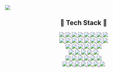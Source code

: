 <img src="https://capsule-render.vercel.app/api?type=waving&color==0:A6E3E9,100:71C9CE&text=Jinwoo%20Lim&animation=twinkling&hfontColor=A4F3E5&fontAlign=20&height=200&fontSize=50" />

<h2 align="center">💈 Tech Stack 💈</h2>
<p align="center">
  <a href="https://github.com/j1nnnn">
    <img src="https://img.shields.io/badge/C-2300599C?style=flat&logo=C&logoColor=white" />
    <img src="https://img.shields.io/badge/C%23-23239120?style=flat&logo=c-sharp&logoColor=white" />
    <img src="https://img.shields.io/badge/C++-2300599C?style=flat&logo=c%2B%2B&logoColor=white" />
    <img src="https://img.shields.io/badge/Java-23ED8B00?style=flat&logo=Java&logoColor=white"/>
    <img src="https://img.shields.io/badge/Python-3776AB?style=flat&logo=Python&logoColor=white"/> 
    <img src="https://img.shields.io/badge/Swift-F54A2A?style=flat&logo=swift&logoColor=white"/>
    <img src="https://img.shields.io/badge/Kotlin-237F52FF?style=flat&logo=kotlin&logoColor=white"/>
    <img src="https://img.shields.io/badge/latex-23008080?style=flat&logo=latex&logoColor=white"/>
    <br/>
    <img src="https://img.shields.io/badge/Atom-2366595C?style=flat&logo=atom&logoColor=white"/>
    <img src="https://img.shields.io/badge/Eclipse-FE7A16?style=flat&logo=Eclipse&logoColor=white"/>
    <img src="https://img.shields.io/badge/sublime_text-23575757?style=flat&logo=sublime-text&logoColor=important"/>
    <img src="https://img.shields.io/badge/Pycharm-143?style=flat&logo=pycharm&logoColor=black&color=black&labelColor=green"/>
    <img src="https://img.shields.io/badge/Replit-DD1200?style=flat&logo=Replit&logoColor=white"/>
    <img src="https://img.shields.io/badge/Visual%20Studio%20Code-0078d7?style=flat&logo=visual-studio-code&logoColor=white"/>
    <img src="https://img.shields.io/badge/Visual%20Studio-5C2D91?style=flat&logo=visual-studio&logoColor=white"/>
    <img src="https://img.shields.io/badge/Xcode-007ACC?style=flat&logo=Xcode&logoColor=white"/>
    <br/>
    <img src="https://img.shields.io/badge/PHP-23777BB4?style=flat&logo=php&logoColor=white"/>
    <img src="https://img.shields.io/badge/JavaScript-F7DF1E?style=flat&logo=Javascript&logoColor=white"/> 
    <img src="https://img.shields.io/badge/React-61DAFB?style=flat&logo=React&logoColor=white"/> 
    <img src="https://img.shields.io/badge/HTML5-E34F26?style=flat&logo=HTML5&logoColor=white"/> 
    <img src="https://img.shields.io/badge/Node.js-339933?style=flat&logo=Node.js&logoColor=white"/> 
    <img src="https://img.shields.io/badge/Redux-764ABC?style=flat&logo=Redux&logoColor=white"/> 
    <br/>
    <img src="https://img.shields.io/badge/MongoDB-47A248?style=flat&logo=MongoDB&logoColor=white"/> 
    <img src="https://img.shields.io/badge/Heroku-23430098?style=flat&logo=heroku&logoColor=white"/>
    <img src="https://img.shields.io/badge/AWS-23FF9900?style=flat&logo=amazon-aws&logoColor=white" />
    <img src="https://img.shields.io/badge/Firebase-23039BE5?style=flat&logo=firebase" />
    <img src="https://img.shields.io/badge/Oracle-f80000?style=flat&logo=oracle&logoColor=white"/>
    <br/>
    <img src="https://img.shields.io/badge/CSS-1572B66?style=flat&logo=CSS3&logoColor=white"/> 
    <img src="https://img.shields.io/badge/Bootstrap-7952B3?style=flat&logo=Bootstrap&logoColor=white"/> 
    <img src="https://img.shields.io/badge/styled%20components-DB7093?style=flat&logo=styled-components&logoColor=white"/> 
    <img src="https://img.shields.io/badge/Github-181717?style=flat&logo=GitHub&logoColor=white"/>
    <img src="https://img.shields.io/badge/Git-23F05033?style=flat&logo=git=logoColor=white"/>
    <img src="https://img.shields.io/badge/Github%20Pages-121013?style=flat&logo=github&logoColor=white" />
    <br/>
    <img src="https://img.shields.io/badge/Microsoft_Office-D83B01?style=flat&logo=microsoft-office&logoColor=white"/>
    <img src="https://img.shields.io/badge/Microsoft_SharePoint-0078D4?style=flat&logo=microsoft-sharepoint&pointcolor=white"/>
    <img src="https://img.shields.io/badge/Jira-230A0FFF?style=flat&logo=jira&logoColor=white"/>
    <img src="https://img.shields.io/badge/Confluence-23172BF4?style=flat&logo=confluence&logoColor=white"/>
    <img src="https://img.shields.io/badge/Splunk-23000000?style=flat&logo=splunk&logoColor=white" />
    <img src="https://img.shields.io/badge/Trello-23026AA7?style=flat&logo=Trello&logoColor=white"/>
    <img src="https://img.shields.io/badge/Jenkins-232C5263?style=flat&logo=jenkins&logoColor=white"/>
    <br/>
  </a>
</p>
<br/><br/>
<!--
**j1nnnn/j1nnnn** is a ✨ _special_ ✨ repository because its `README.md` (this file) appears on your GitHub profile.

Here are some ideas to get you started:

- 🔭 I’m currently working on ...
- 🌱 I’m currently learning ...
- 👯 I’m looking to collaborate on ...
- 🤔 I’m looking for help with ...
- 💬 Ask me about ...
- 📫 How to reach me: ...
- 😄 Pronouns: ...
- ⚡ Fun fact: ...
-->
